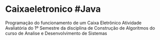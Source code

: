 # Caixaeletronico #Java
Programação do funcionamento de um Caixa Eletrônico
Atividade Avaliatória do 1º Semestre da disciplina de Construção de Algoritmos do curso de Analise e Desenvolvimento de Sistemas
